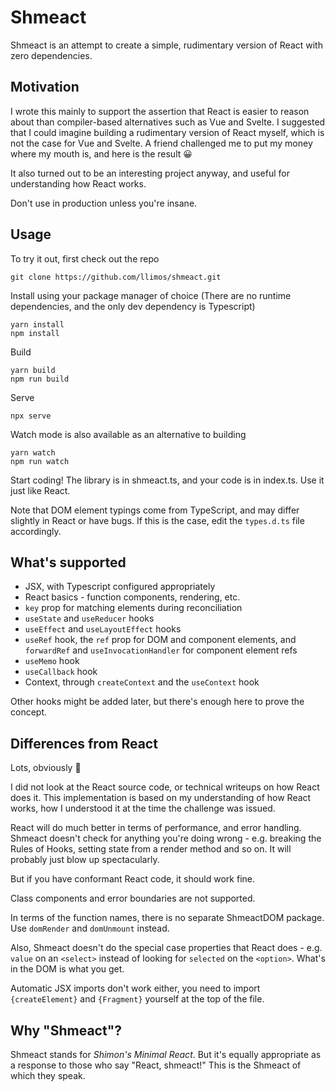 # Shmeact
Shmeact is an attempt to create a simple, rudimentary version of React with zero dependencies.

## Motivation
I wrote this mainly to support the assertion that React is easier to reason about than compiler-based alternatives such as Vue and Svelte. I suggested that I could imagine building a rudimentary version of React myself, which is not the case for Vue and Svelte. A friend challenged me to put my money where my mouth is, and here is the result 😀

It also turned out to be an interesting project anyway, and useful for understanding how React works.

Don't use in production unless you're insane.

## Usage
To try it out, first check out the repo

    git clone https://github.com/llimos/shmeact.git
Install using your package manager of choice (There are no runtime dependencies, and the only dev dependency is Typescript)

    yarn install
    npm install
Build

    yarn build
    npm run build
Serve

    npx serve
Watch mode is also available as an alternative to building

    yarn watch
    npm run watch

Start coding! The library is in shmeact.ts, and your code is in index.ts. Use it just like React.

Note that DOM element typings come from TypeScript, and may differ slightly in React or have bugs. If this is the case, edit the `types.d.ts` file accordingly.

## What's supported
* JSX, with Typescript configured appropriately
* React basics - function components, rendering, etc.
* `key` prop for matching elements during reconciliation
* `useState` and `useReducer` hooks
* `useEffect` and `useLayoutEffect` hooks
* `useRef` hook, the `ref` prop for DOM and component elements, and `forwardRef` and `useInvocationHandler` for component element refs
* `useMemo` hook
* `useCallback` hook
* Context, through `createContext` and the `useContext` hook

Other hooks might be added later, but there's enough here to prove the concept.

## Differences from React
Lots, obviously 🙂

I did not look at the React source code, or technical writeups on how React does it. This implementation is based on my understanding of how React works, how I understood it at the time the challenge was issued.

React will do much better in terms of performance, and error handling.
Shmeact doesn't check for anything you're doing wrong - e.g. breaking the Rules of Hooks, setting state from a render method and so on.
It will probably just blow up spectacularly.

But if you have conformant React code, it should work fine.

Class components and error boundaries are not supported.

In terms of the function names, there is no separate ShmeactDOM package. Use `domRender` and `domUnmount` instead.

Also, Shmeact doesn't do the special case properties that React does - e.g. `value` on an `<select>` instead of looking for `selected` on the `<option>`. What's in the DOM is what you get.

Automatic JSX imports don't work either, you need to import `{createElement}` and `{Fragment}` yourself at the top of the file.

## Why "Shmeact"?
Shmeact stands for *Shimon's Minimal React*. But it's equally appropriate as a response to those who say "React, shmeact!" This is the Shmeact of which they speak.
